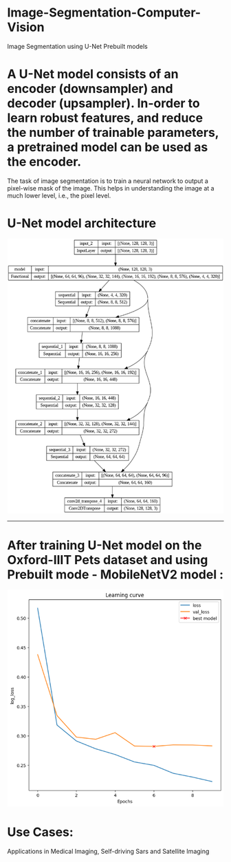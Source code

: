 # Image-Segmentation-Computer-Vision
Image Segmentation using U-Net Prebuilt models 



# A U-Net model consists of an encoder (downsampler) and decoder (upsampler). In-order to learn robust features, and reduce the number of trainable parameters, a pretrained model can be used as the encoder.

The task of image segmentation is to train a neural network to output a pixel-wise mask of the image. This helps in understanding the image at a much lower level, i.e., the pixel level.


# U-Net model architecture
![](https://github.com/joshir199/Image-Segmentation-Computer-Vision/blob/main/U-Net_model_graph.png)

**********************************************
# After training U-Net model on the Oxford-IIIT Pets dataset and using Prebuilt mode - MobileNetV2 model :
![](https://github.com/joshir199/Image-Segmentation-Computer-Vision/blob/main/model_training_loss.png)


# Use Cases:
Applications in Medical Imaging, Self-driving Sars and Satellite Imaging
